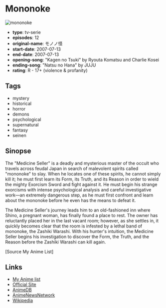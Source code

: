 # Mononoke

![mononoke](https://cdn.myanimelist.net/images/anime/3/20713.jpg)

-   **type**: tv-serie
-   **episodes**: 12
-   **original-name**: モノノ怪
-   **start-date**: 2007-07-13
-   **end-date**: 2007-07-13
-   **opening-song**: "Kagen no Tsuki" by Ryouta Komatsu and Charlie Kosei
-   **ending-song**: "Natsu no Hana" by JUJU
-   **rating**: R - 17+ (violence & profanity)

## Tags

-   mystery
-   historical
-   horror
-   demons
-   psychological
-   supernatural
-   fantasy
-   seinen

## Sinopse

The "Medicine Seller" is a deadly and mysterious master of the occult who travels across feudal Japan in search of malevolent spirits called "mononoke" to slay. When he locates one of these spirits, he cannot simply kill it; he must first learn its Form, its Truth, and its Reason in order to wield the mighty Exorcism Sword and fight against it. He must begin his strange exorcisms with intense psychological analysis and careful investigative work—an extremely dangerous step, as he must first confront and learn about the mononoke before he even has the means to defeat it.

The Medicine Seller's journey leads him to an old-fashioned inn where Shino, a pregnant woman, has finally found a place to rest. The owner has reluctantly placed her in the last vacant room; however, as she settles in, it quickly becomes clear that the room is infested by a lethal band of mononoke, the Zashiki Warashi. With his hunter's intuition, the Medicine Seller begins his investigation to discover the Form, the Truth, and the Reason before the Zashiki Warashi can kill again.

[Source My Anime List]

## Links

-   [My Anime list](https://myanimelist.net/anime/2246/Mononoke)
-   [Official Site](http://www.mononoke-anime.com/)
-   [AnimeDB](http://anidb.info/perl-bin/animedb.pl?show=anime&aid=5113)
-   [AnimeNewsNetwork](http://www.animenewsnetwork.com/encyclopedia/anime.php?id=7890)
-   [Wikipedia](http://en.wikipedia.org/wiki/Mononoke_%28TV_series%29)
